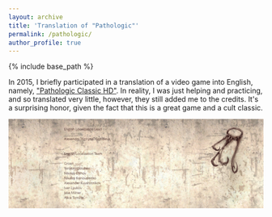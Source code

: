 ```yaml
---
layout: archive
title: 'Translation of "Pathologic"'
permalink: /pathologic/
author_profile: true
---
```


{% include base_path %}

In 2015, I briefly participated in a translation of a video game into English, namely, 
<a href="https://store.steampowered.com/app/384110/Pathologic_Classic_HD/">"Pathologic Classic HD"</a>. In reality, I 
was just helping and practicing, and so translated very little, however, they still added me to the credits.
It's a surprising honor, given the fact that this is a great game and a cult classic.

<img src="/images/pathologic.png">

